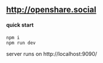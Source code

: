 ## http://openshare.social

#### quick start

```
npm i
npm run dev
```

server runs on http://localhost:9090/
